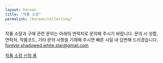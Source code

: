 ```yaml
---
layout: korean
title: "작품 소장"
permalink: /korean/collecting/
---
```


작품 소장과 구매 관련 문의는 아래의 연락처로 문의해 주시기 바랍니다. 문의 시 성함, 연락처, 작품코드, 기타 문의 사항을 기재해 주시면 빠른 시일 내 답변해 드리겠습니다.
forever.shadowed.white.star@gmail.com


[작품 소장 신청 폼](https://docs.google.com/forms/d/1RWlGXgRIwvsNBxBcD3nf6mnBgXBjJa3TgccGlCAQgWk/viewform?edit_requested=true) 
 